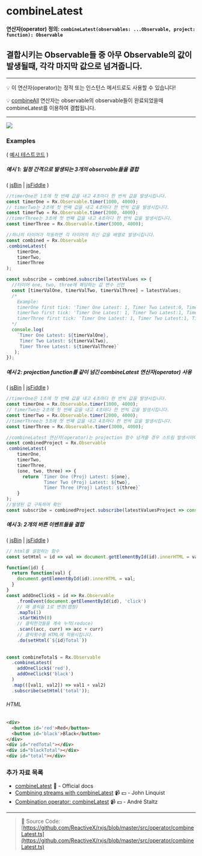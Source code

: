 # combineLatest
#### 연산자(operator) 정의: `combineLatest(observables: ...Observable, project: function): Observable`

## 결합시키는 Observable들 중 아무 Observable의 값이 발생될때, 각각 마지막 값으로 넘겨줍니다.

---
:bulb:  이 연산자(operator)는 정적 또는 인스턴스 메서드로도 사용할 수 있습니다!

:bulb:  [combineAll](combineall.md) 연산자는 observable의 observable들이 완료되었을때 combineLatest를 이용하여 결합됩니다.

---

![](http://reactivex.io/rxjs/img/combineLatest.png)

### Examples

( [예시 테스트코드](https://github.com/btroncone/learn-rxjs/blob/master/operators/specs/combination/combinelatest-spec.ts) )

##### 예시 1: 일정 간격으로 발생되는 3개의 observable들을 결합
( [jsBin](http://jsbin.com/zupiqozaro/1/edit?js,console) | [jsFiddle](https://jsfiddle.net/btroncone/mygy9j86/) )

```js
//timerOne은 1초에 첫 번째 값을 내고 4초마다 한 번씩 값을 발생시킵니다.
const timerOne = Rx.Observable.timer(1000, 4000);
// timerTwo는 2초에 첫 번째 값을 내고 4초마다 한 번씩 값을 발생시킵니다.
const timerTwo = Rx.Observable.timer(2000, 4000);
//timerThree는 3초에 첫 번째 값을 내고 4초마다 한 번씩 값을 발생시킵니다.
const timerThree = Rx.Observable.timer(3000, 4000);

//하나의 타이머가 작동하면 각 타이머의 최신 값을 배열로 발생시킵니다.
const combined = Rx.Observable
.combineLatest(
    timerOne,
    timerTwo,
    timerThree
);

const subscribe = combined.subscribe(latestValues => {
  //타이머 one, two, three에 해당하는 값 변수 선언
  const [timerValOne, timerValTwo, timerValThree] = latestValues;
  /*
  	Example:
    timerOne first tick: 'Timer One Latest: 1, Timer Two Latest:0, Timer Three Latest: 0
    timerTwo first tick: 'Timer One Latest: 1, Timer Two Latest:1, Timer Three Latest: 0
    timerThree first tick: 'Timer One Latest: 1, Timer Two Latest:1, Timer Three Latest: 1
  */
  console.log(
    `Timer One Latest: ${timerValOne}, 
     Timer Two Latest: ${timerValTwo}, 
     Timer Three Latest: ${timerValThree}`
   );
});
```

##### 예시 2: projection function를 같이 넘긴 combineLatest 연산자(operator) 사용  

( [jsBin](http://jsbin.com/codotapula/1/edit?js,console) | [jsFiddle](https://jsfiddle.net/btroncone/uehasmb6/) )

```js
//timerOne은 1초에 첫 번째 값을 내고 4초마다 한 번씩 값을 발생시킵니다.
const timerOne = Rx.Observable.timer(1000, 4000);
// timerTwo는 2초에 첫 번째 값을 내고 4초마다 한 번씩 값을 발생시킵니다.
const timerTwo = Rx.Observable.timer(2000, 4000);
//timerThree는 3초에 첫 번째 값을 내고 4초마다 한 번씩 값을 발생시킵니다.
const timerThree = Rx.Observable.timer(3000, 4000);

//combineLatest 연산자(operator)는 projection 함수 넘겨줄 경우 스트림 발생시마다 projection 함수를 실행하여 값을 발생시킵니다.
const combinedProject = Rx.Observable
.combineLatest(
    timerOne,
    timerTwo,
    timerThree,
    (one, two, three) => {
      return `Timer One (Proj) Latest: ${one}, 
              Timer Two (Proj) Latest: ${two}, 
              Timer Three (Proj) Latest: ${three}`
    }
);
//발생된 값 구독하여 확인
const subscribe = combinedProject.subscribe(latestValuesProject => console.log(latestValuesProject));
```

##### 예시 3: 2개의 버튼 이벤트들을 결합

( [jsBin](http://jsbin.com/hiyetucite/edit?html,js,output) | [jsFiddle](https://jsfiddle.net/btroncone/9rsf6t9v/1/) )

```js
// html를 설정하는 함수
const setHtml = id => val => document.getElementById(id).innerHTML = val;

function(id) {
  return function(val) {
    document.getElementById(id).innerHTML = val;
  }
}
const addOneClick$ = id => Rx.Observable
    .fromEvent(document.getElementById(id), 'click')
    // 매 클릭을 1로 변경(맵핑)
    .mapTo(1)
    .startWith(0)
    // 클릭한것들을 계속 누적(reduce)
    .scan((acc, curr) => acc + curr)
    // 클릭횟수를 HTML에 적용시킵니다.
    .do(setHtml(`${id}Total`))
  
  
const combineTotal$ = Rx.Observable
  .combineLatest(
    addOneClick$('red'),
    addOneClick$('black')
  )
  .map(([val1, val2]) => val1 + val2)
  .subscribe(setHtml('total'));
```
###### HTML
```html
<div>
  <button id='red'>Red</button>
  <button id='black'>Black</button>
</div>
<div id="redTotal"></div>
<div id="blackTotal"></div>
<div id="total"></div>
```

### 추가 자료 목록
* [combineLatest](http://reactivex.io/rxjs/class/es6/Observable.js~Observable.html#instance-method-combineLatest) :newspaper: - Official docs
* [Combining streams with combineLatest](https://egghead.io/lessons/rxjs-combining-streams-with-combinelatest?course=step-by-step-async-javascript-with-rxjs) :video_camera: :dollar: - John Linquist
* [Combination operator: combineLatest](https://egghead.io/lessons/rxjs-combination-operator-combinelatest?course=rxjs-beyond-the-basics-operators-in-depth) :video_camera: :dollar: - André Staltz

---
> :file_folder: Source Code:  [https://github.com/ReactiveX/rxjs/blob/master/src/operator/combineLatest.ts](https://github.com/ReactiveX/rxjs/blob/master/src/operator/combineLatest.ts)
